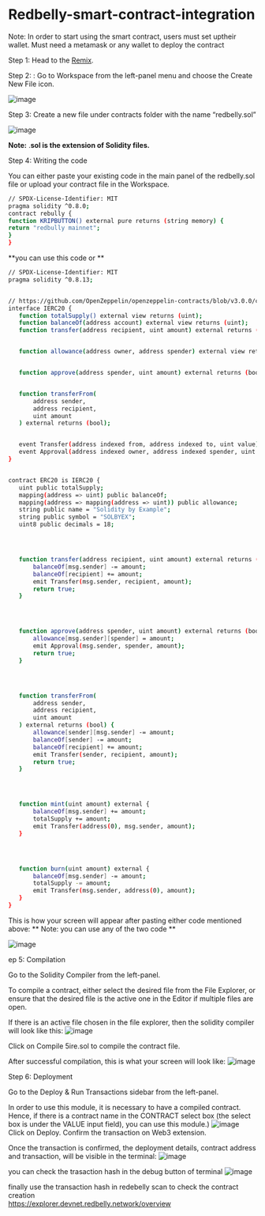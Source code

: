 # Redbelly-smart-contract-integration

Note: In order to start using the smart contract, users must set uptheir wallet. Must need a metamask or any wallet to deploy the contract

Step 1: Head to the [Remix](https://remix.ethereum.org/#lang=en&optimize=false&runs=200&evmVersion=null&version=soljson-v0.8.18+commit.87f61d96.js).

Step 2: : Go to Workspace from the left-panel menu and choose the Create New File icon.

![image](https://github.com/AgileRampler/Redbully-contract-integration/assets/43984000/90fdef9a-3439-400c-afea-d5d729e4440d)

Step 3: Create a new file under contracts folder with the name “redbelly.sol”

![image](https://github.com/AgileRampler/Redbully-contract-integration/assets/43984000/e4964a54-6108-4248-8b05-16f402544318)

**Note:** .**sol is the extension of Solidity files.**

Step 4: Writing the code

You can either paste your existing code in the main panel of the redbelly.sol file or upload your contract file in the Workspace.

```bash
// SPDX-License-Identifier: MIT
pragma solidity ^0.8.0;
contract rebully {
function KRIPBUTTON() external pure returns (string memory) {
return "redbully mainnet";
}
}


```

**you can use this code or
**
```bash
// SPDX-License-Identifier: MIT
pragma solidity ^0.8.13;


// https://github.com/OpenZeppelin/openzeppelin-contracts/blob/v3.0.0/contracts/token/ERC20/IERC20.sol
interface IERC20 {
   function totalSupply() external view returns (uint);
   function balanceOf(address account) external view returns (uint);
   function transfer(address recipient, uint amount) external returns (bool);


   function allowance(address owner, address spender) external view returns (uint);


   function approve(address spender, uint amount) external returns (bool);


   function transferFrom(
       address sender,
       address recipient,
       uint amount
   ) external returns (bool);


   event Transfer(address indexed from, address indexed to, uint value);
   event Approval(address indexed owner, address indexed spender, uint value);
}


contract ERC20 is IERC20 {
   uint public totalSupply;
   mapping(address => uint) public balanceOf;
   mapping(address => mapping(address => uint)) public allowance;
   string public name = "Solidity by Example";
   string public symbol = "SOLBYEX";
   uint8 public decimals = 18;




   function transfer(address recipient, uint amount) external returns (bool) {
       balanceOf[msg.sender] -= amount;
       balanceOf[recipient] += amount;
       emit Transfer(msg.sender, recipient, amount);
       return true;
   }




   function approve(address spender, uint amount) external returns (bool) {
       allowance[msg.sender][spender] = amount;
       emit Approval(msg.sender, spender, amount);
       return true;
   }




   function transferFrom(
       address sender,
       address recipient,
       uint amount
   ) external returns (bool) {
       allowance[sender][msg.sender] -= amount;
       balanceOf[sender] -= amount;
       balanceOf[recipient] += amount;
       emit Transfer(sender, recipient, amount);
       return true;
   }




   function mint(uint amount) external {
       balanceOf[msg.sender] += amount;
       totalSupply += amount;
       emit Transfer(address(0), msg.sender, amount);
   }




   function burn(uint amount) external {
       balanceOf[msg.sender] -= amount;
       totalSupply -= amount;
       emit Transfer(msg.sender, address(0), amount);
   }
}
```



This is how your screen will appear after pasting either  code mentioned above: **
Note: you can use any of the two code **

![image](https://github.com/AgileRampler/Redbully-contract-integration/assets/43984000/ada0221a-75e3-4b67-adb0-eb68a553cebd)

ep 5: Compilation

Go to the Solidity Compiler from the left-panel.

To compile a contract, either select the desired file from the File Explorer, or ensure that the desired file is the active one in the Editor if multiple files are open.

If there is an active file chosen in the file explorer, then the solidity compiler will look like this:
![image](https://github.com/AgileRampler/Redbully-contract-integration/assets/43984000/6f10708f-4caf-4c2c-b304-ece052edddbc)

Click on Compile 5ire.sol to compile the contract file.

After successful compilation, this is what your screen will look like:
![image](https://github.com/AgileRampler/Redbully-contract-integration/assets/43984000/df56466d-8d11-4911-b554-dcb31d821f21)



Step 6: Deployment

Go to the Deploy & Run Transactions sidebar from the left-panel.

In order to use this module, it is necessary to have a compiled contract. Hence, if there is a contract name in the CONTRACT select box (the select box is under the VALUE input field), you can use this module.)
![image](https://github.com/AgileRampler/Redbully-contract-integration/assets/43984000/836654bd-d0b9-46db-a2eb-209e858f50a8)
Click on Deploy.
Confirm the transaction on Web3 extension.

Once the transaction is confirmed, the deployment details, contract address and transaction, will be visible in the terminal:
![image](https://github.com/AgileRampler/Redbully-contract-integration/assets/43984000/a5b1f4e0-9915-4896-a8ad-2d2db5006e7e)

you can check the trasaction hash in the debug button of terminal 
![image](https://github.com/AgileRampler/Redbully-contract-integration/assets/43984000/8a7ef2ec-47c8-4ff1-937c-021639da9922)


finally use the transaction hash in redebelly scan to check the contract creation  
https://explorer.devnet.redbelly.network/overview





